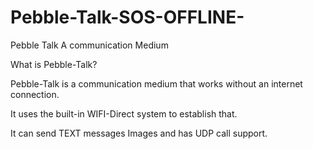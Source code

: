 # Pebble-Talk-SOS-OFFLINE-
Pebble Talk A communication Medium

What is Pebble-Talk?

Pebble-Talk is a communication medium that works without an internet connection. 

It uses the built-in WIFI-Direct system to establish that.

It can send TEXT messages Images and has UDP call support. 
